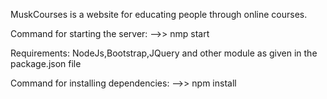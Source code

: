 MuskCourses is a website for educating people through online courses.

Command for starting the server:
-->> nmp start


Requirements:
NodeJs,Bootstrap,JQuery and other module as given in the package.json file


Command for installing dependencies:
-->> npm install
